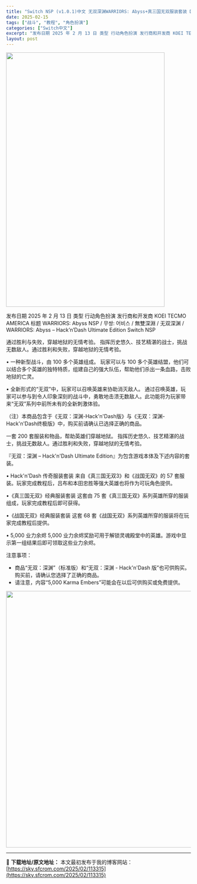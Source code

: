 ```yaml
---
title: "Switch NSP (v1.0.1)中文 无双深渊WARRIORS: Abyss+真三国无双服装套装 DLC"
date: 2025-02-15
tags: ["战斗", "教程", "角色扮演"]
categories: ["Switch中文"]
excerpt: "发布日期 2025 年 2 月 13 日 类型 行动角色扮演 发行商和开发商 KOEI TECMO AMERICA 标题 WARRIORS: Abyss NSP / 무쌍: 어비스 / 無雙深淵 / 无双深渊 / WARRIORS: Abyss – Hack’n’Dash Ultimate Edit&hellip;"
layout: post
---
```


<img class="aligncenter size-full wp-image-113305" src="https://sky.sfcrom.com/wp-content/uploads/2025/02/2025021505184929.webp" alt="" width="432" height="692" />

发布日期 2025 年 2 月 13 日
类型 行动角色扮演
发行商和开发商 KOEI TECMO AMERICA
标题 WARRIORS: Abyss NSP / 무쌍: 어비스 / 無雙深淵 / 无双深渊 / WARRIORS: Abyss – Hack’n’Dash Ultimate Edition Switch NSP

通过胜利与失败，穿越地狱的无情考验。
指挥历史悠久、技艺精湛的战士，挑战无数敌人。通过胜利和失败，穿越地狱的无情考验。

• 一种新型战斗，由 100 多个英雄组成。
玩家可以与 100 多个英雄结盟，他们可以结合多个英雄的独特特质，组建自己的强大队伍，帮助他们杀出一条血路，击败地狱的亡灵。

• 全新形式的“无双”中，玩家可以召唤英雄来协助消灭敌人。
通过召唤英雄，玩家可以参与到令人印象深刻的战斗中，勇敢地击溃无数敌人。此功能将为玩家带来“无双”系列中前所未有的全新刺激体验。

（注）本商品包含于《无双：深渊-Hack'n'Dash版》与《无双：深渊-Hack'n'Dash终极版》中，购买前请确认已选择正确的商品。

一套 200 套服装和物品，帮助英雄们穿越地狱。
指挥历史悠久、技艺精湛的战士，挑战无数敌人。通过胜利和失败，穿越地狱的无情考验。

『无双：深渊 – Hack'n'Dash Ultimate Edition』为包含游戏本体及下述内容的套装。

• Hack'n'Dash 传奇服装套装
来自《真三国无双3》和《战国无双》的 57 套服装。玩家完成教程后，吕布和本田忠胜等强大英雄也将作为可玩角色提供。

•《真三国无双》经典服装套装
这套由 75 套《真三国无双》系列英雄所穿的服装组成，玩家完成教程后即可获得。

•《战国无双》经典服装套装
这套 68 套《战国无双》系列英雄所穿的服装将在玩家完成教程后提供。

• 5,000 业力余烬
5,000 业力余烬奖励可用于解锁灵魂殿堂中的英雄。游戏中显示第一组结果后即可领取这些业力余烬。

注意事项：
- 商品“无双：深渊”（标准版）和“无双：深渊 - Hack'n'Dash 版”也可供购买。购买前，请确认您选择了正确的商品。
- 请注意，内容“5,000 Karma Embers”可能会在以后可供购买或免费提供。

<img class="aligncenter size-full wp-image-113300" src="https://sky.sfcrom.com/wp-content/uploads/2025/02/2025021505184656.webp" alt="" width="1240" height="698" />

---
📖 **下载地址/原文地址：** 本文最初发布于我的博客网站：[https://sky.sfcrom.com/2025/02/113315](https://sky.sfcrom.com/2025/02/113315)
